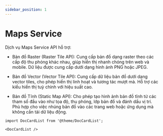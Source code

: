 ```yaml
---
sidebar_position: 1
---
```


# Maps Service

Dịch vụ Maps Service API hỗ trợ:

- Bản đồ Raster (Raster Tile API): Cung cấp bản đồ dạng raster theo các cấp độ thu phóng khác nhau, giúp hiển thị nhanh chóng trên web và mobile. Dữ liệu được cung cấp dưới dạng hình ảnh PNG hoặc JPEG.

- Bản đồ Vector (Vector Tile API): Cung cấp dữ liệu bản đồ dưới dạng vector tiles, cho phép hiển thị linh hoạt và tương tác mượt mà. Hỗ trợ các kiểu hiển thị tuỳ chỉnh với hiệu suất cao.

- Bản đồ Tĩnh (Static Map API): Cho phép tạo hình ảnh bản đồ tĩnh từ các tham số đầu vào như tọa độ, thu phóng, lớp bản đồ và đánh dấu vị trí. Phù hợp cho việc nhúng bản đồ vào các trang web hoặc ứng dụng mà không cần tải dữ liệu động.

```mdx-code-block
import DocCardList from '@theme/DocCardList';

<DocCardList />
```
    
